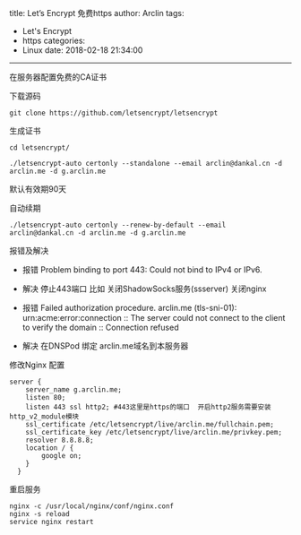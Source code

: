 title: Let’s Encrypt 免费https
author: Arclin
tags:
  - Let's Encrypt
  - https
categories:
  - Linux
date: 2018-02-18 21:34:00
---
在服务器配置免费的CA证书

<!-- more -->

下载源码

```
git clone https://github.com/letsencrypt/letsencrypt
```

生成证书

```
cd letsencrypt/

./letsencrypt-auto certonly --standalone --email arclin@dankal.cn -d arclin.me -d g.arclin.me 
```

默认有效期90天

自动续期

```
./letsencrypt-auto certonly --renew-by-default --email arclin@dankal.cn -d arclin.me -d g.arclin.me
```

报错及解决

- 报错
Problem binding to port 443: Could not bind to IPv4 or IPv6.

- 解决
停止443端口
比如 关闭ShadowSocks服务(ssserver)  关闭nginx

- 报错 
Failed authorization procedure. arclin.me (tls-sni-01): urn:acme:error:connection :: The server could not connect to the client to verify the domain :: Connection refused

- 解决
在DNSPod 绑定 arclin.me域名到本服务器

修改Nginx 配置

```
server {
    server_name g.arclin.me;
    listen 80;
    listen 443 ssl http2; #443这里是https的端口  开启http2服务需要安装http_v2_module模块
    ssl_certificate /etc/letsencrypt/live/arclin.me/fullchain.pem;
    ssl_certificate_key /etc/letsencrypt/live/arclin.me/privkey.pem;
    resolver 8.8.8.8;
    location / {
        google on;
    }
  }
```

重启服务

```
nginx -c /usr/local/nginx/conf/nginx.conf
nginx -s reload
service nginx restart
```